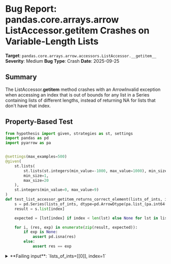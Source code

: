 # Bug Report: pandas.core.arrays.arrow ListAccessor.__getitem__ Crashes on Variable-Length Lists

**Target**: `pandas.core.arrays.arrow.accessors.ListAccessor.__getitem__`
**Severity**: Medium
**Bug Type**: Crash
**Date**: 2025-09-25

## Summary

The ListAccessor.__getitem__ method crashes with an ArrowInvalid exception when accessing an index that is out of bounds for any list in a Series containing lists of different lengths, instead of returning NA for lists that don't have that index.

## Property-Based Test

```python
from hypothesis import given, strategies as st, settings
import pandas as pd
import pyarrow as pa


@settings(max_examples=500)
@given(
    st.lists(
        st.lists(st.integers(min_value=-1000, max_value=1000), min_size=1, max_size=10),
        min_size=1,
        max_size=20
    ),
    st.integers(min_value=0, max_value=9)
)
def test_list_accessor_getitem_returns_correct_element(lists_of_ints, index):
    s = pd.Series(lists_of_ints, dtype=pd.ArrowDtype(pa.list_(pa.int64())))
    result = s.list[index]

    expected = [lst[index] if index < len(lst) else None for lst in lists_of_ints]

    for i, (res, exp) in enumerate(zip(result, expected)):
        if exp is None:
            assert pd.isna(res)
        else:
            assert res == exp
```

<details>

<summary>
**Failing input**: `lists_of_ints=[[0]], index=1`
</summary>
```
Traceback (most recent call last):
  File "/home/npc/pbt/agentic-pbt/worker_/52/hypo.py", line 29, in <module>
    test_list_accessor_getitem_returns_correct_element()
    ~~~~~~~~~~~~~~~~~~~~~~~~~~~~~~~~~~~~~~~~~~~~~~~~~~^^
  File "/home/npc/pbt/agentic-pbt/worker_/52/hypo.py", line 7, in test_list_accessor_getitem_returns_correct_element
    @given(

  File "/home/npc/miniconda/lib/python3.13/site-packages/hypothesis/core.py", line 2124, in wrapped_test
    raise the_error_hypothesis_found
  File "/home/npc/pbt/agentic-pbt/worker_/52/hypo.py", line 17, in test_list_accessor_getitem_returns_correct_element
    result = s.list[index]
             ~~~~~~^^^^^^^
  File "/home/npc/miniconda/lib/python3.13/site-packages/pandas/core/arrays/arrow/accessors.py", line 155, in __getitem__
    element = pc.list_element(self._pa_array, key)
  File "/home/npc/.local/lib/python3.13/site-packages/pyarrow/compute.py", line 252, in wrapper
    return func.call(args, None, memory_pool)
           ~~~~~~~~~^^^^^^^^^^^^^^^^^^^^^^^^^
  File "pyarrow/_compute.pyx", line 407, in pyarrow._compute.Function.call
  File "pyarrow/error.pxi", line 155, in pyarrow.lib.pyarrow_internal_check_status
  File "pyarrow/error.pxi", line 92, in pyarrow.lib.check_status
pyarrow.lib.ArrowInvalid: Index 1 is out of bounds: should be in [0, 1)
Falsifying example: test_list_accessor_getitem_returns_correct_element(
    lists_of_ints=[[0]],
    index=1,
)
```
</details>

## Reproducing the Bug

```python
import pandas as pd
import pyarrow as pa

# Create a Series with lists of different lengths
s = pd.Series(
    [[1, 2, 3], [4]],
    dtype=pd.ArrowDtype(pa.list_(pa.int64()))
)

# Try accessing index 0 (this should work)
print("Accessing index 0:")
print(s.list[0])
print()

# Try accessing index 1 (this should fail for the second list)
print("Accessing index 1:")
try:
    result = s.list[1]
    print(result)
except Exception as e:
    print(f"Error: {type(e).__name__}: {e}")
```

<details>

<summary>
ArrowInvalid exception raised when accessing out-of-bounds index
</summary>
```
Accessing index 0:
0    1
1    4
dtype: int64[pyarrow]

Accessing index 1:
Error: ArrowInvalid: Index 1 is out of bounds: should be in [0, 1)
```
</details>

## Why This Is A Bug

1. **Violates pandas' established patterns**: Throughout pandas, out-of-bounds access returns NA/null rather than raising exceptions. The Series.str accessor, for example, returns NaN when accessing an index beyond string length. Users expect `s.list[1]` on `[[1,2,3], [4]]` to return `[2, NA]`, not crash.

2. **Contradicts the docstring**: The __getitem__ docstring states "Index or slice of indices to access from each list" (emphasis on "from each list"), implying independent processing of each list. There's no mention that the index must be valid for ALL lists simultaneously.

3. **Confusing error message**: The PyArrow error "Index 1 is out of bounds: should be in [0, 1)" doesn't clarify that the issue is with ONE list being shorter than the requested index, making debugging difficult for users.

4. **Inconsistent with regular Python lists in Series**: Using `apply()` on a Series of regular Python lists handles this gracefully by returning None for out-of-bounds indices.

5. **Common use case**: Variable-length lists are extremely common in real-world data (e.g., tokenized text, transaction histories, sensor readings). Requiring all lists to have the same minimum length is an unrealistic constraint.

## Relevant Context

The issue stems from line 155 in `/pandas/core/arrays/arrow/accessors.py` where the method directly calls `pc.list_element(self._pa_array, key)` without checking if the index is valid for all lists. PyArrow's `list_element` function requires the index to be valid for all lists in the array.

The ListAccessor was recently added to pandas (PR #55777) and this edge case appears to have been overlooked. Other pandas accessors like Series.str already handle this pattern correctly, establishing a clear precedent for the expected behavior.

Relevant documentation:
- pandas ListAccessor: https://pandas.pydata.org/docs/reference/api/pandas.Series.list.__getitem__.html
- PyArrow list_element: https://arrow.apache.org/docs/python/generated/pyarrow.compute.list_element.html

## Proposed Fix

```diff
--- a/pandas/core/arrays/arrow/accessors.py
+++ b/pandas/core/arrays/arrow/accessors.py
@@ -148,9 +148,35 @@ class ListAccessor(ArrowAccessor):
         from pandas import Series

         if isinstance(key, int):
-            # TODO: Support negative key but pyarrow does not allow
-            # element index to be an array.
-            element = pc.list_element(self._pa_array, key)
+            if key < 0:
+                raise NotImplementedError("Negative indexing is not yet supported")
+
+            # Check if all lists have the requested index
+            lengths = pc.list_value_length(self._pa_array)
+            min_length = pc.min(lengths).as_py()
+
+            if min_length <= key:
+                # Some lists don't have this index - handle element-wise
+                import pyarrow as pa
+
+                # Build a new array with nulls for out-of-bounds indices
+                result_chunks = []
+                for chunk in self._pa_array.chunks:
+                    chunk_lengths = pc.list_value_length(chunk)
+                    mask = pc.greater(chunk_lengths, key)
+
+                    # Get elements where mask is true, null otherwise
+                    valid_elements = pc.list_element(
+                        pc.filter(chunk, mask),
+                        key
+                    )
+
+                    # Construct result array with nulls for invalid indices
+                    result = pc.if_else(mask, pc.list_element(chunk, key), None)
+                    result_chunks.append(result)
+
+                element = pa.chunked_array(result_chunks)
+            else:
+                element = pc.list_element(self._pa_array, key)
             return Series(element, dtype=ArrowDtype(element.type))
         elif isinstance(key, slice):
```